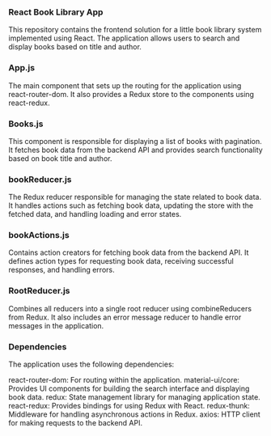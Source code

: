 
### React Book Library App ###
This repository contains the frontend solution for a little book library system implemented using React. The application allows users to search and display books based on title and author.
### App.js ###
The main component that sets up the routing for the application using react-router-dom. It also provides a Redux store to the components using react-redux.

### Books.js ### 
This component is responsible for displaying a list of books with pagination. It fetches book data from the backend API and provides search functionality based on book title and author.

### bookReducer.js ###
The Redux reducer responsible for managing the state related to book data. It handles actions such as fetching book data, updating the store with the fetched data, and handling loading and error states.

### bookActions.js ###
Contains action creators for fetching book data from the backend API. It defines action types for requesting book data, receiving successful responses, and handling errors.

### RootReducer.js ###
Combines all reducers into a single root reducer using combineReducers from Redux. It also includes an error message reducer to handle error messages in the application.

### Dependencies ###
The application uses the following dependencies:

react-router-dom: For routing within the application.
material-ui/core: Provides UI components for building the search interface and displaying book data.
redux: State management library for managing application state.
react-redux: Provides bindings for using Redux with React.
redux-thunk: Middleware for handling asynchronous actions in Redux.
axios: HTTP client for making requests to the backend API.
